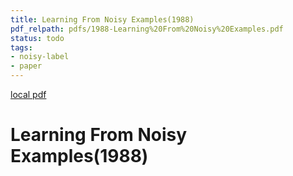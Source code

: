 ```yaml
---
title: Learning From Noisy Examples(1988)
pdf_relpath: pdfs/1988-Learning%20From%20Noisy%20Examples.pdf
status: todo
tags:
- noisy-label
- paper
---
```


[local pdf](../../../pdfs/1988-Learning%20From%20Noisy%20Examples.pdf)

# Learning From Noisy Examples(1988)
